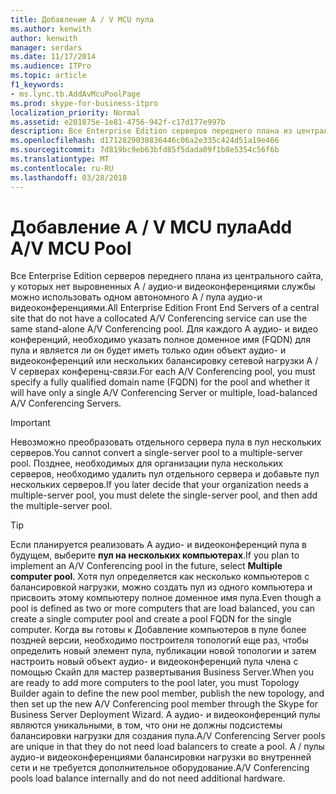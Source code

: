 ```yaml
---
title: Добавление A / V MCU пула
ms.author: kenwith
author: kenwith
manager: serdars
ms.date: 11/17/2014
ms.audience: ITPro
ms.topic: article
f1_keywords:
- ms.lync.tb.AddAvMcuPoolPage
ms.prod: skype-for-business-itpro
localization_priority: Normal
ms.assetid: e201875e-1e81-4756-942f-c17d177e997b
description: Все Enterprise Edition серверов переднего плана из центрального сайта, у которых нет выровненных A / аудио-и видеоконференциями службы можно использовать одном автономного A / пула аудио-и видеоконференциями. Для каждого A аудио- и видео конференций, необходимо указать полное доменное имя (FQDN) для пула и является ли он будет иметь только один объект аудио- и видеоконференций или нескольких балансировку сетевой нагрузки A / V серверах конференц-связи.
ms.openlocfilehash: d1712829030836446c06a2e335c424d51a19e466
ms.sourcegitcommit: 7d819bc9eb63bfd85f5dada09f1b8e5354c56f6b
ms.translationtype: MT
ms.contentlocale: ru-RU
ms.lasthandoff: 03/28/2018
---
```

# <a name="add-av-mcu-pool"></a><span data-ttu-id="2d00d-104">Добавление A / V MCU пула</span><span class="sxs-lookup"><span data-stu-id="2d00d-104">Add A/V MCU Pool</span></span>
 
<span data-ttu-id="2d00d-105">Все Enterprise Edition серверов переднего плана из центрального сайта, у которых нет выровненных A / аудио-и видеоконференциями службы можно использовать одном автономного A / пула аудио-и видеоконференциями.</span><span class="sxs-lookup"><span data-stu-id="2d00d-105">All Enterprise Edition Front End Servers of a central site that do not have a collocated A/V Conferencing service can use the same stand-alone A/V Conferencing pool.</span></span> <span data-ttu-id="2d00d-106">Для каждого A аудио- и видео конференций, необходимо указать полное доменное имя (FQDN) для пула и является ли он будет иметь только один объект аудио- и видеоконференций или нескольких балансировку сетевой нагрузки A / V серверах конференц-связи.</span><span class="sxs-lookup"><span data-stu-id="2d00d-106">For each A/V Conferencing pool, you must specify a fully qualified domain name (FQDN) for the pool and whether it will have only a single A/V Conferencing Server or multiple, load-balanced A/V Conferencing Servers.</span></span>
  
> [!IMPORTANT]
> <span data-ttu-id="2d00d-107">Невозможно преобразовать отдельного сервера пула в пул нескольких серверов.</span><span class="sxs-lookup"><span data-stu-id="2d00d-107">You cannot convert a single-server pool to a multiple-server pool.</span></span> <span data-ttu-id="2d00d-108">Позднее, необходимых для организации пула нескольких серверов, необходимо удалить пул отдельного сервера и добавьте пул нескольких серверов.</span><span class="sxs-lookup"><span data-stu-id="2d00d-108">If you later decide that your organization needs a multiple-server pool, you must delete the single-server pool, and then add the multiple-server pool.</span></span> 
  
> [!TIP]
> <span data-ttu-id="2d00d-109">Если планируется реализовать A аудио- и видеоконференций пула в будущем, выберите **пул на нескольких компьютерах**.</span><span class="sxs-lookup"><span data-stu-id="2d00d-109">If you plan to implement an A/V Conferencing pool in the future, select **Multiple computer pool**.</span></span> <span data-ttu-id="2d00d-110">Хотя пул определяется как несколько компьютеров с балансировкой нагрузки, можно создать пул из одного компьютера и присвоить этому компьютеру полное доменное имя пула.</span><span class="sxs-lookup"><span data-stu-id="2d00d-110">Even though a pool is defined as two or more computers that are load balanced, you can create a single computer pool and create a pool FQDN for the single computer.</span></span> <span data-ttu-id="2d00d-111">Когда вы готовы к Добавление компьютеров в пуле более поздней версии, необходимо построителя топологий еще раз, чтобы определить новый элемент пула, публикации новой топологии и затем настроить новый объект аудио- и видеоконференций пула члена с помощью Скайп для мастер развертывания Business Server.</span><span class="sxs-lookup"><span data-stu-id="2d00d-111">When you are ready to add more computers to the pool later, you must Topology Builder again to define the new pool member, publish the new topology, and then set up the new A/V Conferencing pool member through the Skype for Business Server Deployment Wizard.</span></span> <span data-ttu-id="2d00d-112">A аудио- и видеоконференций пулы являются уникальными, в том, что они не должны подсистемы балансировки нагрузки для создания пула.</span><span class="sxs-lookup"><span data-stu-id="2d00d-112">A/V Conferencing Server pools are unique in that they do not need load balancers to create a pool.</span></span> <span data-ttu-id="2d00d-113">A / пулы аудио-и видеоконференциями балансировки нагрузки во внутренней сети и не требуется дополнительное оборудование.</span><span class="sxs-lookup"><span data-stu-id="2d00d-113">A/V Conferencing pools load balance internally and do not need additional hardware.</span></span> 
  

